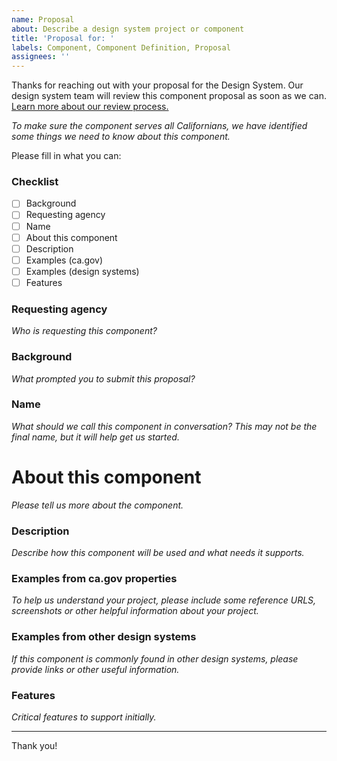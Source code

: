 ```yaml
---
name: Proposal
about: Describe a design system project or component
title: 'Proposal for: '
labels: Component, Component Definition, Proposal
assignees: ''
---
```


Thanks for reaching out with your proposal for the Design System.
Our design system team will review this component proposal as soon as we can.
[Learn more about our review process.](#tbd)

*To make sure the component serves all Californians, we have identified some things we need to know about this component.*

Please fill in what you can:

### Checklist
- [ ] Background
- [ ] Requesting agency
- [ ] Name
- [ ] About this component
- [ ] Description
- [ ] Examples (ca.gov)
- [ ] Examples (design systems)
- [ ] Features

### Requesting agency
*Who is requesting this component?*

### Background
*What prompted you to submit this proposal?*

### Name
*What should we call this component in conversation? This may not be the final name, but it will help get us started.*

# About this component
*Please tell us more about the component.*

### Description
*Describe how this component will be used and what needs it supports.*

### Examples from ca.gov properties
*To help us understand your project, please include some reference URLS, screenshots or other helpful information about your project.*

### Examples from other design systems
*If this component is commonly found in other design systems, please provide links or other useful information.*

### Features
*Critical features to support initially.*


---

Thank you!
